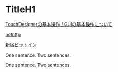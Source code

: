 # TitleH1

[TouchDesignerの基本操作 / GUIの基本操作について](https://note.com/toyoshimorioka/n/ne2d37107b41c)

[nothttp](/log#4567)

[新宿ピットイン](http://www.pit-inn.com/sche_j.html)

One sentence. Two sentences.

One sentence.  Two sentences.

